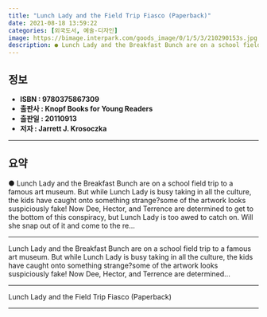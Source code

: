 ```yaml
---
title: "Lunch Lady and the Field Trip Fiasco (Paperback)"
date: 2021-08-18 13:59:22
categories: [외국도서, 예술-디자인]
image: https://bimage.interpark.com/goods_image/0/1/5/3/210290153s.jpg
description: ● Lunch Lady and the Breakfast Bunch are on a school field trip to a famous art museum. But while Lunch Lady is busy taking in all the culture, the kids have c
---
```


## **정보**

- **ISBN : 9780375867309**
- **출판사 : Knopf Books for Young Readers**
- **출판일 : 20110913**
- **저자 : Jarrett J. Krosoczka**

------



## **요약**

●  Lunch Lady and the Breakfast Bunch are on a school field trip to a famous art museum. But while Lunch Lady is busy taking in all the culture, the kids have caught onto something strange?some of the artwork looks suspiciously fake! Now Dee, Hector, and Terrence are determined to get to the bottom of this conspiracy, but Lunch Lady is too awed to catch on.  Will she snap out of it and come to the re...

------

Lunch Lady and the Breakfast Bunch are on a school field trip to a famous art museum. But while Lunch Lady is busy taking in all the culture, the kids have caught onto something strange?some of the artwork looks suspiciously fake! Now Dee, Hector, and Terrence are determined... 

------


Lunch Lady and the Field Trip Fiasco (Paperback) 

------


